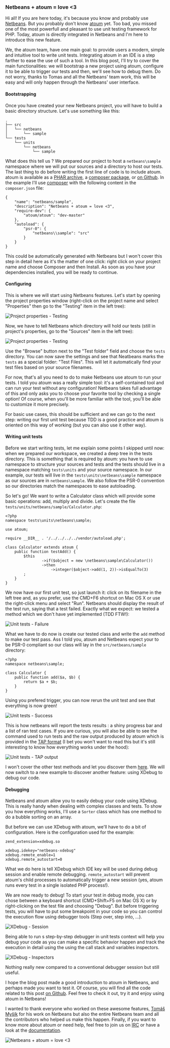 ### Netbeans + atoum = love <3

Hi all! If you are here today, it's because you know and probably use [Netbeans](https://netbeans.org/features/php/). But you probably don't know [atoum](http://atoum.org) yet. Too bad, you missed one of the most powerfull and pleasant to use unit testing framework for PHP. Today, atoum is directly integrated in Netbeans and I'm here to introduce this new feature.

We, the atoum team, have one main goal: to provide users a modern, simple and intuitive tool to write unit tests. Integrating atoum in an IDE is a step farther to ease the use of such a tool. In this blog post, I'll try to cover the main functionalities: we will bootstrap a new project using atoum, configure it to be able to trigger our tests and then, we'll see how to debug them. Do not worry, thanks to Tomas and all the Netbeans' team work, this will be easy and will only happen through the Netbeans' user interface.

#### Bootstrapping

Once you have created your new Netbeans project, you will have to build a basic directory structure. Let's use something like this:

```
.
├── src
│   └── netbeans
│       └── sample
└── tests
    └── units
        └── netbeans
            └── sample
```

What does this tell us ? We prepared our project to host a ```netbeans\sample``` namespace where we will put our sources and a directory to host our tests. The last thing to do before writing the first line of code is to include atoum. atoum is available as a [PHAR archive](http://downloads.atoum.org/nightly/mageekguy.atoum.phar), a [composer package](https://packagist.org/packages/atoum/atoum), or [on Github](https://github.com/atoum/atoum). In the example I'll use [composer](http://getcomposer.org/) with the following content in the ```composer.json``` file:

```
{
    "name": "netbeans/sample",
    "description": "Netbeans + atoum = love <3",
    "require-dev": {
        "atoum/atoum": "dev-master"
    },
    "autoload": {
        "psr-0": {
            "netbeans\\sample": "src"
        }
    }
}
```

This could be automatically generated with Netbeans but I won't cover this step in detail here as it's the matter of one click: right click on your project name and choose Composer and then Install. As soon as you have your dependencies installed, you will be ready to continue.

#### Configuring

This is where we will start using Netbeans features. Let's start by opening the project properties window (right-click on the project name and select "Properties" then go to the "Testing" item in the left tree):

![Project properties - Testing](resources/images/configuring-1.png "Project properties - Testing")

Now, we have to tell Netbeans which directory will hold our tests (still in project's properties, go to the "Sources" item in the left tree):

![Project properties - Testing](resources/images/configuring-2.png "Project properties - Testing")

Use the "Browse" button next to the "Test folder" field and choose the ```tests``` directory. You can now save the settings and see that Neatbeans marks the ```tests``` as a special folder: "Test Files". This will let it automatically find your test files based on your source filenames.

For now, that's all you need to do to make Netbeans use atoum to run your tests. I told you atoum was a really simple tool: it's a self-contained tool and can run your test without any configuration! Netbeans takes full advantage of this and only asks you to choose your favorite tool by checking a single option! Of course, when you'll be more familiar with the tool, you'll be able to customize it more precisely.

For basic use cases, this should be sufficient and we can go to the next step: writing our first unit test because TDD is a good practice and atoum is oriented on this way of working (but you can also use it other way).

#### Writing unit tests

Before we start writing tests, let me explain some points I skipped until now: when we prepared our workspace, we created a deep tree in the tests directory. This is something that is required by atoum: you have to use namespace to structure your sources and tests and the tests should live in a namespace matching ```tests\units``` and your source namespace. In our example, our tests will live in the ```tests\units\netbeans\sample``` namespace as our sources are in ```netbeans\sample```. We also follow the PSR-0 convention so our directories match the namespaces to ease autoloading.

So let's go! We want to write a Calculator class which will provide some basic operations: add, multiply and divide. Let's create the file ```tests/units/netbeans/sample/Calculator.php```:

```
<?php
namespace tests\units\netbeans\sample;

use atoum;

require __DIR__ . '/../../../../vendor/autoload.php';

class Calculator extends atoum {
    public function testAdd() {
        $this
                ->if($object = new \netbeans\sample\Calculator())
                ->then
                    ->integer($object->add(1, 2))->isEqualTo(3)
        ;
    }
}
```

We now have our first unit test, so just launch it: click on its filename in the left tree and, as you prefer, use the CMD+F6 shortcut on Mac OS X or use the right-click menu and select "Run". Netbeans should display the result of the test run, saying that a test failed. Exactly what we expect: we tested a method which we don't have yet implemented (TDD FTW!):

![Unit tests - Failure](resources/images/result-2.png "Unit tests - Failure")

What we have to do now is create our tested class and write the ```add``` method to make our test pass. Ass I told you, atoum and Netbeans expect your to be PSR-0 compliant so our class will lay in the ```src/netbeans/sample``` directory:

```
<?php
namespace netbeans\sample;

class Calculator {
    public function add($a, $b) {
        return $a + $b;
    }
}
```

Using you prefered trigger, you can now rerun the unit test and see that everything is now green!

![Unit tests - Success](resources/images/result-1.png "Unit tests - Success")

This is how netbeans will report the tests results : a shiny progress bar and a list of ran test cases. If you are curious, you will also be able to see the command used to run tests and the raw output produced by atoum which is provided in the [TAP format](http://podwiki.hexten.net/TAP/TAP.html?page=TAP "TAP format") (I bet you won't want to read this but it's still interesting to know how everything works under the hood):

![Unit tests - TAP output](resources/images/output-1.png "Unit tests - TAP output")

I won't cover the other test methods and let you discover them [here](https://github.com/jubianchi/atoum-sample). We will now switch to a new example to discover another feature: using XDebug to debug our code. 

#### Debugging

Netbeans and atoum allow you to easily debug your code using XDebug. This is really handy when dealing with complex classes and tests. To show you how everything works, I'll use a ```Sorter``` class which has one method to do a bubble sorting on an array.

But before we can use XDebug with atoum, we'll have to do a bit of configuration. Here is the configuration used for the example:

```
zend_extension=xdebug.so

xdebug.idekey="netbeans-xdebug"
xdebug.remote_enable=1
xdebug.remote_autostart=0
```

What we do here is tell XDebug which IDE key will be used during debug session and enable remote debugging. ```remote_autostart``` will prevent atoum's child processes to automatically trigger a new session (yes, atoum runs every test in a single isolated PHP process!).

We are now ready to debug! To start your test in debug mode, you can chose between a keyboard shortcut (CMD+Shift+F5 on Mac OS X) or by right-clicking on the test file and choosing "Debug". But before triggering tests, you will have to put some breakpoint in your code so you can control the execution flow using debugger tools (Step over, step into, …).

![XDebug - Session](resources/images/xdebug.gif "XDebug - Session")

Being able to run s step-by-step debugger in unit tests context will help you debug your code as you can make a specific behavior happen and track the execution in detail using the using the call stack and variables inspectors. 

![XDebug - Inspectors](resources/images/inspectors.png "XDebug - Inspectors")

Nothing really new compared to a conventional debugger session but still useful.

I hope the blog post made a good introduction to atoum in Netbeans, and perhaps made you want to test it. Of course, you will find all the code related to this post [on Github](https://github.com/jubianchi/atoum-sample). Feel free to check it out, try it and enjoy using atoum in Netbeans!

I wanted to thank everyone who worked on these awesome features, [Tomáš Myšík](https://twitter.com/tmysik) for his work on Netbeans but also the entire Netbeans team and all the contributors who helped us make this happen. Finally, if you want to know more about atoum or need help, feel free to join us on [IRC](irc://irc.freenode.net/##atoum) or have a look at the [documentation](http://docs.atoum.org).

![Netbeans + atoum = love <3](resources/images/love.png "Netbeans + atoum = love <3")